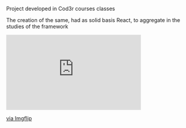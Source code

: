 Project developed in Cod3r courses classes

The creation of the same, had as solid basis React, to aggregate in the studies of the framework 

<div style="width:360px;max-width:100%;"><div style="height:0;padding-bottom:56.11%;position:relative;"><iframe width="360" height="202" style="position:absolute;top:0;left:0;width:100%;height:100%;" frameBorder="0" src="https://imgflip.com/embed/3xqal2"></iframe></div><p><a href="https://imgflip.com/gif/3xqal2">via Imgflip</a></p></div>
